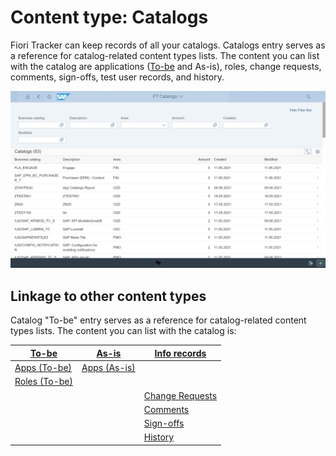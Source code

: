 # Content type: Catalogs

Fiori Tracker can keep records of all your catalogs. Catalogs entry serves as a reference for catalog-related content types lists. The content you can list with the catalog are applications ([To-be](../../to-be.md) and As-is), roles, change requests, comments, sign-offs, test user records, and history.

[![](res/cat-list.png)](res/cat-list.png)
## Linkage to other content types
 
 Catalog "To-be" entry serves as a reference for catalog-related content types lists. The content you can list with the catalog is:

| [To-be](../../to-be.md) | [As-is](../../as-is.md) | [Info records](../../info-records.md)|
|-|-|-|
|[Apps (To-be)](cat-apps-tobe.md)|[Apps (As-is)](cat-apps-asis.md)| | 
|[Roles (To-be)](cat-roles-tobe.md)| | |
| | |[Change Requests](cat-change-req.md)|
| | |[Comments](cat-comm.md)|
| | |[Sign-offs](cat-sign-offs.md)|
| | |[History](cat-hist.md)|
